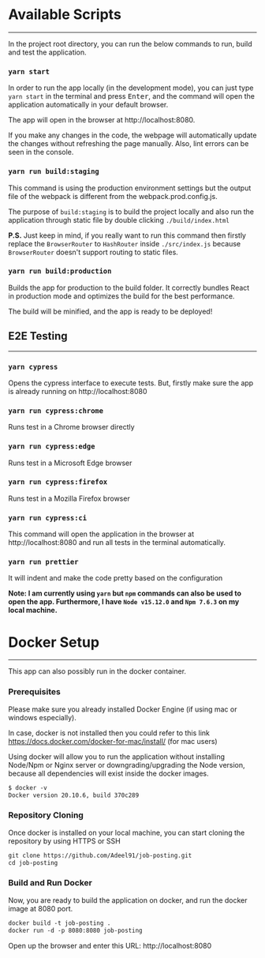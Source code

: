 # Available Scripts

<hr />

In the project root directory, you can run the below commands to run, build and test the application.

### `yarn start`

In order to run the app locally (in the development mode), you can just type `yarn start` in the terminal and press <kbd>Enter</kbd>, and the command will open the application automatically in your default browser.

The app will open in the browser at http://localhost:8080.

If you make any changes in the code, the webpage will automatically update the changes without refreshing the page manually. Also, lint errors can be seen in the console.

### `yarn run build:staging`

This command is using the production environment settings but the output file of the webpack is different from the webpack.prod.config.js.

The purpose of `build:staging` is to build the project locally and also run the application through static file by double clicking `./build/index.html`

**P.S.** Just keep in mind, if you really want to run this command then firstly replace the `BrowserRouter` to `HashRouter` inside `./src/index.js` because `BrowserRouter` doesn't support routing to static files.

### `yarn run build:production`

Builds the app for production to the build folder.
It correctly bundles React in production mode and optimizes the build for the best performance.

The build will be minified, and the app is ready to be deployed!

## E2E Testing

<hr />

### `yarn cypress`

Opens the cypress interface to execute tests. But, firstly make sure the app is already running on http://localhost:8080

### `yarn run cypress:chrome`

Runs test in a Chrome browser directly

### `yarn run cypress:edge`

Runs test in a Microsoft Edge browser

### `yarn run cypress:firefox`

Runs test in a Mozilla Firefox browser

### `yarn run cypress:ci`

This command will open the application in the browser at http://localhost:8080 and run all tests in the terminal automatically.

### `yarn run prettier`

It will indent and make the code pretty based on the configuration

**Note: I am currently using `yarn` but `npm` commands can also be used to open the app. Furthermore, I have `Node v15.12.0` and `Npm 7.6.3` on my local machine.**

# Docker Setup

<hr />

This app can also possibly run in the docker container.

### Prerequisites

Please make sure you already installed Docker Engine (if using mac or windows especially).

In case, docker is not installed then you could refer to this link https://docs.docker.com/docker-for-mac/install/ (for mac users)

Using docker will allow you to run the application without installing Node/Npm or Nginx server or downgrading/upgrading the Node version, because all dependencies will exist inside the docker images.

```html
$ docker -v
Docker version 20.10.6, build 370c289
```

### Repository Cloning

Once docker is installed on your local machine, you can start cloning the repository by using HTTPS or SSH

```html
git clone https://github.com/Adeel91/job-posting.git
cd job-posting
```

### Build and Run Docker

Now, you are ready to build the application on docker, and run the docker image at 8080 port.

```html
docker build -t job-posting .
docker run -d -p 8080:8080 job-posting
```

Open up the browser and enter this URL: http://localhost:8080
